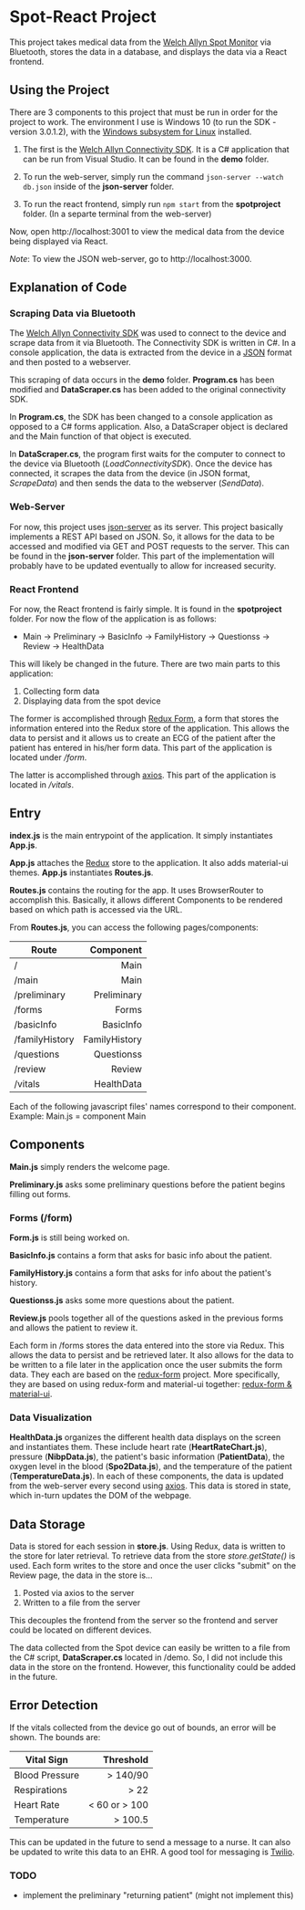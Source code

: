 # Spot-React Project

This project takes medical data from the [Welch Allyn Spot Monitor](https://www.welchallyn.com/en/products/categories/patient-monitoring/vital-signs-devices/connex-spot-monitor.html) via Bluetooth, stores the data in a database, and displays the data via a React frontend.

## Using the Project

There are 3 components to this project that must be run in order for the project to work. The environment I use is Windows 10 (to run the SDK - version 3.0.1.2), with the [Windows subsystem for Linux](https://docs.microsoft.com/en-us/windows/wsl/install-win10) installed.

1. The first is the [Welch Allyn Connectivity SDK](https://www.welchallyn.com/content/dam/welchallyn/documents/upload-docs/SDK/80019598B%20Welch%20Allyn%20Connectivity%20SDK%20Development%20Best%20Practices.pdf). It is a C# application that can be run from Visual Studio. It can be found in the **demo** folder.

2. To run the web-server, simply run the command `json-server --watch db.json` inside of the **json-server** folder.

3. To run the react frontend, simply run `npm start` from the **spotproject** folder. (In a separte terminal from the web-server)

Now, open http://localhost:3001 to view the medical data from the device being displayed via React.

*Note*: To view the JSON web-server, go to http://localhost:3000.

## Explanation of Code

### Scraping Data via Bluetooth

The [Welch Allyn Connectivity SDK](https://www.welchallyn.com/content/dam/welchallyn/documents/upload-docs/SDK/80019598B%20Welch%20Allyn%20Connectivity%20SDK%20Development%20Best%20Practices.pdf) was used to connect to the device and scrape data from it via Bluetooth. The Connectivity SDK is written in C#. In a console application, the data is extracted from the device in a [JSON](https://www.json.org/) format and then posted to a webserver.

This scraping of data occurs in the **demo** folder. **Program.cs** has been modified and **DataScraper.cs** has been added to the original connectivity SDK.

In **Program.cs**, the SDK has been changed to a console application as opposed to a C# forms application. Also, a DataScraper object is declared and the Main function of that object is executed.

In **DataScraper.cs**, the program first waits for the computer to connect to the device via Bluetooth (*LoadConnectivitySDK*). Once the device has connected, it scrapes the data from the device (in JSON format, *ScrapeData*) and then sends the data to the webserver (*SendData*).

### Web-Server

For now, this project uses [json-server](https://github.com/typicode/json-server) as its server. This project basically implements a REST API based on JSON. So, it allows for the data to be accessed and modified via GET and POST requests to the server. This can be found in the **json-server** folder. This part of the implementation will probably have to be updated eventually to allow for increased security.

### React Frontend

For now, the React frontend is fairly simple. It is found in the **spotproject** folder. For now the flow of the application is as follows:
* Main -> Preliminary -> BasicInfo -> FamilyHistory -> Questionss -> Review -> HealthData

This will likely be changed in the future. There are two main parts to this application:
1. Collecting form data
2. Displaying data from the spot device

The former is accomplished through [Redux Form](https://redux-form.com/8.1.0/), a form that stores the information entered into the Redux store of the application. This allows the data to persist and it allows us to create an ECG of the patient after the patient has entered in his/her form data. This part of the application is located under */form*.

The latter is accomplished through [axios](https://www.npmjs.com/package/axios). This part of the application is located in */vitals*.

## Entry

**index.js** is the main entrypoint of the application. It simply instantiates **App.js**.

**App.js** attaches the [Redux](https://redux.js.org/) store to the application. It also adds material-ui themes. **App.js** instantiates **Routes.js**.

**Routes.js** contains the routing for the app. It uses BrowserRouter to accomplish this. Basically, it allows different Components to be rendered based on which path is accessed via the URL.

From **Routes.js**, you can access the following pages/components:

| Route           | Component          |
| --------------- | ------------------:|
| /               | Main               |
| /main           | Main               |
| /preliminary    | Preliminary        |
| /forms          | Forms              |
| /basicInfo      | BasicInfo          |
| /familyHistory  | FamilyHistory      |
| /questions      | Questionss         |
| /review         | Review             |
| /vitals         | HealthData         |

Each of the following javascript files' names correspond to their component. Example: Main.js = component Main

## Components

**Main.js** simply renders the welcome page.

**Preliminary.js** asks some preliminary questions before the patient begins filling out forms.

### Forms (/form)

**Form.js** is still being worked on.

**BasicInfo.js** contains a form that asks for basic info about the patient.

**FamilyHistory.js** contains a form that asks for info about the patient's history.

**Questionss.js** asks some more questions about the patient.

**Review.js** pools together all of the questions asked in the previous forms and allows the patient to review it.

Each form in /forms stores the data entered into the store via Redux. This allows the data to persist and be retrieved later. It also allows for the data to be written to a file later in the application once the user submits the form data. They each are based on the [redux-form](https://redux-form.com/8.2.0/) project. More specifically, they are based on using redux-form and material-ui together: [redux-form & material-ui](https://redux-form.com/8.2.0/).

### Data Visualization

**HealthData.js** organizes the different health data displays on the screen and instantiates them. These include heart rate (**HeartRateChart.js**), pressure (**NibpData.js**), the patient's basic information (**PatientData**), the oxygen level in the blood (**Spo2Data.js**), and the temperature of the patient (**TemperatureData.js**). In each of these components, the data is updated from the web-server every second using [axios](https://www.npmjs.com/package/axios). This data is stored in state, which in-turn updates the DOM of the webpage.

## Data Storage

Data is stored for each session in **store.js**. Using Redux, data is written to the store for later retrieval. To retrieve data from the store *store.getState()* is used. Each form writes to the store and once the user clicks "submit" on the Review page, the data in the store is...

1. Posted via axios to the server
2. Written to a file from the server

This decouples the frontend from the server so the frontend and server could
be located on different devices.

The data collected from the Spot device can easily be written to a file from the C# script, **DataScraper.cs** located in /demo. So, I did not include this data in the store on the frontend. However, this functionality could be added in the future.

## Error Detection

If the vitals collected from the device go out of bounds, an error will be shown. The bounds are:

| Vital Sign      | Threshold          |
| --------------- | ------------------:|
| Blood Pressure  | > 140/90           |
| Respirations    | > 22               |
| Heart Rate      | < 60 or > 100      |
| Temperature     | > 100.5            |

This can be updated in the future to send a message to a nurse. It can also be updated to write this data to an EHR. A good tool for messaging is [Twilio](https://www.twilio.com/).

### TODO

* implement the preliminary "returning patient" (might not implement this)
